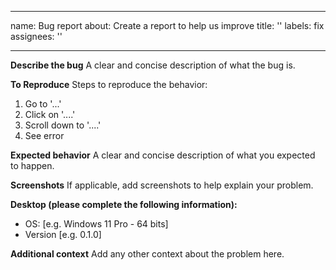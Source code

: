 ***

name: Bug report
about: Create a report to help us improve
title: ''
labels: fix
assignees: ''

***

**Describe the bug**
A clear and concise description of what the bug is.

**To Reproduce**
Steps to reproduce the behavior:

1.  Go to '...'
2.  Click on '....'
3.  Scroll down to '....'
4.  See error

**Expected behavior**
A clear and concise description of what you expected to happen.

**Screenshots**
If applicable, add screenshots to help explain your problem.

**Desktop (please complete the following information):**

*   OS: \[e.g. Windows 11 Pro - 64 bits]
*   Version \[e.g. 0.1.0]

**Additional context**
Add any other context about the problem here.
